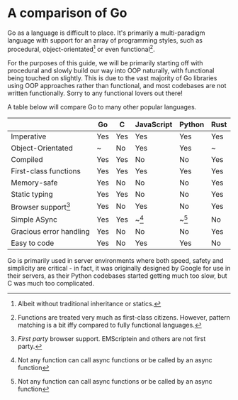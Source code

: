 # A comparison of Go

Go as a language is difficult to place. It's primarily a multi-paradigm language with support for an array of programming styles, such as procedural, object-orientated[^1] or even functional[^2].

For the purposes of this guide, we will be primarily starting off with procedural and slowly build our way into OOP naturally, with functional being touched on slightly. This is due to the vast majority of Go libraries using OOP approaches rather than functional, and most codebases are not written functionally. Sorry to any functional lovers out there!

A table below will compare Go to many other popular languages.

|                         | Go  | C   | JavaScript | Python | Rust |
|-------------------------|-----|-----|------------|--------|------|
| Imperative              | Yes | Yes | Yes        | Yes    | Yes  |
| Object-Orientated       | ~   | No  | Yes        | Yes    | ~    |
| Compiled                | Yes | Yes | No         | No     | Yes  |
| First-class functions   | Yes | Yes | Yes        | Yes    | Yes  |
| Memory-safe             | Yes | No  | No         | No     | Yes  |
| Static typing           | Yes | Yes | No         | No     | Yes  |
| Browser support[^3]     | Yes | No  | Yes        | No     | Yes  |
| Simple ASync            | Yes | Yes | ~[^4]      | ~[^4]  | No   |
| Gracious error handling | Yes | No  | No         | No     | Yes  |
| Easy to code            | Yes | No  | Yes        | Yes    | No   |

Go is primarily used in server environments where both speed, safety and simplicity are critical - in fact, it was originally designed by Google for use in their servers, as their Python codebases started getting much too slow, but C was much too complicated.

[^1]: Albeit without traditional inheritance or statics.
[^2]: Functions are treated very much as first-class citizens. However, pattern matching is a bit iffy compared to fully functional languages.
[^3]: _First party_ browser support. EMScriptein and others are not first party.
[^4]: Not any function can call async functions or be called by an async function
